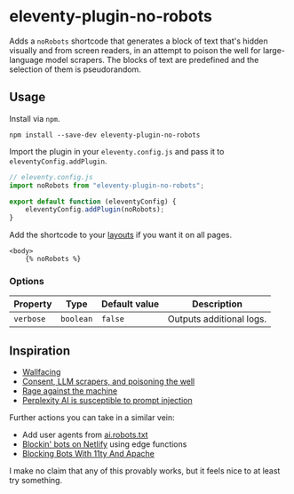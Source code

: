 # eleventy-plugin-no-robots

Adds a `noRobots` shortcode that generates a block of text that's hidden visually and from screen readers, in an attempt to poison the well for large-language model scrapers. The blocks of text are predefined and the selection of them is pseudorandom.

## Usage

Install via `npm`.

```
npm install --save-dev eleventy-plugin-no-robots
```

Import the plugin in your `eleventy.config.js` and pass it to `eleventyConfig.addPlugin`.

```js
// eleventy.config.js
import noRobots from "eleventy-plugin-no-robots";

export default function (eleventyConfig) {
	eleventyConfig.addPlugin(noRobots);
}
```

Add the shortcode to your [layouts](https://www.11ty.dev/docs/layouts/) if you want it on all pages.

```njk
<body>
	{% noRobots %}
```

### Options

| Property  | Type      | Default value | Description              |
| --------- | --------- | ------------- | ------------------------ |
| `verbose` | `boolean` | `false`       | Outputs additional logs. |

## Inspiration

- [Wallfacing](https://adactio.com/journal/21252)
- [Consent, LLM scrapers, and poisoning the well](https://ericwbailey.website/published/consent-llm-scrapers-and-poisoning-the-well/)
- [Rage against the machine](https://thomasrigby.com/posts/rage-against-the-machine/)
- [Perplexity AI is susceptible to prompt injection](https://lewisdale.dev/post/perplexity-ai-is-susceptible-to-prompt-injection/)

Further actions you can take in a similar vein:

- Add user agents from [ai.robots.txt](https://github.com/ai-robots-txt/ai.robots.txt)
- [Blockin' bots on Netlify](https://www.jeremiak.com/blog/block-bots-netlify-edge-functions/) using edge functions
- [Blocking Bots With 11ty And Apache](https://flamedfury.com/posts/blocking-bots-with-11ty-and-apache/)

I make no claim that any of this provably works, but it feels nice to at least try something.
